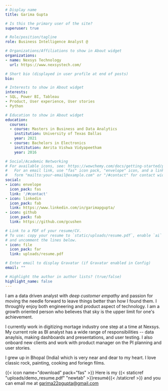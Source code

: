 ```yaml
---
# Display name
title: Garima Gupta

# Is this the primary user of the site?
superuser: true

# Role/position/tagline
role: Business Intelligence Analyst @ 

# Organizations/Affiliations to show in About widget
organizations:
- name: Nexsys Technology
  url: https://www.nexsystech.com/

# Short bio (displayed in user profile at end of posts)
bio:

# Interests to show in About widget
interests:
- SQL, Power BI, Tableau
- Product, User experience, User stories
- Python

# Education to show in About widget
education:
  courses:
  - course: Masters in Business and Data Analytics
    institution: University of Texas Dallas
    year: 2021
  - course: Bachelors in Electronics
    institution: Amrita Vishwa Vidyapeetham
    year: 2016

# Social/Academic Networking
# For available icons, see: https://wowchemy.com/docs/getting-started/page-builder/#icons
#   For an email link, use "fas" icon pack, "envelope" icon, and a link in the
#   form "mailto:your-email@example.com" or "/#contact" for contact widget.
social:
- icon: envelope
  icon_pack: fas
  link: '/#contact'
- icon: linkedin
  icon_pack: fab
  link: https://www.linkedin.com/in/garimapgupta/
- icon: github
  icon_pack: fab
  link: https://github.com/gcushen

# Link to a PDF of your resume/CV.
# To use: copy your resume to `static/uploads/resume.pdf`, enable `ai` icons in `params.toml`, 
# and uncomment the lines below.
- icon: file
  icon_pack: far
  link: uploads/resume.pdf

# Enter email to display Gravatar (if Gravatar enabled in Config)
email: ""

# Highlight the author in author lists? (true/false)
highlight_name: false
---
```


I am a data driven analyst with *deep customer empathy* and passion for moving the needle forward to leave things better than how I found them. I throughly enjoy both engineering and product aspect of technology. I am a growth oriented person who believes that sky is the upper limit for one's achievement.

I currently work in digitizing mortage industry one step at a time at Nexsys. My current role as BI analyst has a wide range of responsibilities --  data anaylsis, making dashboards and presentations, and user testing. I also onboard new clients and work with product manager on the PI planning and user stories. 

I grew up in Bhopal (India) which is very near and dear to my heart. I love classic rock, painting, cooking and foriegn films.

{{< icon name="download" pack="fas" >}} Here is my {{< staticref "uploads/demo_resume.pdf" "newtab" >}}resumé{{< /staticref >}} and you can email me at <a href="mailto:garima22pgupta@gmail.com">garima22pgupta@gmail.com</a>